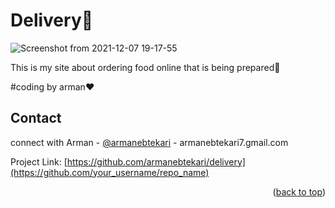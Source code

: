 # Delivery:motor_scooter:

![Screenshot from 2021-12-07 19-17-55](https://user-images.githubusercontent.com/93611871/145061192-5aa2d451-d294-4bcd-b7e2-fa4a47118229.png)

This is my site about ordering food online that is being prepared:cowboy_hat_face:

#coding by arman:heart:

## Contact

connect with Arman - [@armanebtekari](https://twitter.com/armanebtekari) - armanebtekari7.gmail.com

Project Link: [https://github.com/armanebtekari/delivery](https://github.com/your_username/repo_name)

<p align="right">(<a href="#top">back to top</a>)</p>
